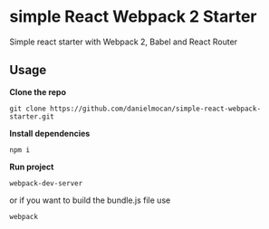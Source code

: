 # simple React Webpack 2 Starter
Simple react starter with Webpack 2, Babel and React Router
## Usage

**Clone the repo**
```
git clone https://github.com/danielmocan/simple-react-webpack-starter.git
```

**Install dependencies**
```
npm i
```

**Run project**
```
webpack-dev-server
```
or if you want to build the bundle.js file use
```
webpack
```
